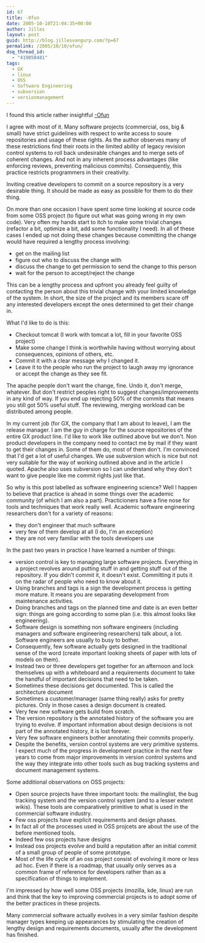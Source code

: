 ```yaml
---
id: 67
title: -Ofun
date: 2005-10-10T21:04:35+00:00
author: Jilles
layout: post
guid: http://blog.jillesvangurp.com/?p=67
permalink: /2005/10/10/ofun/
dsq_thread_id:
  - "419058481"
tags:
  - GX
  - linux
  - OSS
  - Software Engineering
  - subversion
  - versionmanagement
---
```

I found this article rather insightful [-Ofun](http://www.oreillynet.com/pub/wlg/7996)

I agree with most of it. Many software projects (commercial, oss, big & small) have strict guidelines with respect to write access to soure repositories and usage of these rights. As the author observes many of these restrictions find their roots in the limited ability of legacy revision control systems to roll back undesirable changes and to merge sets of coherent changes. And not in any inherent process advantages (like enforcing reviews, preventing malicious commits). Consequently, this practice restricts programmers in their creativity.

Inviting creative developers to commit on a source repository is a very desirable thing. It should be made as easy as possible for them to do their thing. 

On more than one occasion I have spent some time looking at source code from some OSS project (to figure out what was going wrong in my own code). Very often my hands start to itch to make some trivial changes (refactor a bit, optimize a bit, add some functionality I need). In all of these cases I ended up not doing these changes because committing the change would have required a lengthy process involving:
- get on the mailing list
- figure out who to discuss the change with
- discuss the change to get permission to send the change to this person
- wait for the person to accept/reject the change

This can be a lengthy process and upfront you already feel guilty of contacting the person about this trivial change with your limited knowledge of the system. In short, the size of the project and its members scare off any interested developers except the ones determined to get their change in.

What I'd like to do is this:
- Checkout tomcat (I work with tomcat a lot, fill in your favorite OSS project)
- Make some change I think is worthwhile having without worrying about consequences, opinions of others, etc.
- Commit it with a clear message why I changed it.
- Leave it to the people who run the project to laugh away my ignorance or accept the change as they see fit.

The apache people don't want the change, fine. Undo it, don't merge, whatever. But don't restrict peoples right to suggest changes/improvements in any kind of way. If you end up rejecting 50% of the commits that means you still got 50% useful stuff. The reviewing, merging workload can be distributed among people.

In my current job (for GX, the company that I am about to leave), I am the release manager. I am the guy in charge for the source repositories of the entire GX product line. I'd like to work like outlined above but we don't. Non product developers in the company need to contact me by mail if they want to get their changes in. Some of them do, most of them don't. I'm convinced that I'd get a lot of useful changes. We use subversion which is nice but not very suitable for the way of working outlined above and in the article I quoted. Apache also uses subversion so I can understand why they don't want to give people like me commit rights just like that.

So why is this post labelled as software engineering science? Well I happen to believe that practice is ahead in some things over the academic community (of which I am also a part). Practicioners have a fine nose for tools and techniques that work really well. Academic software engineering researchers don't for a variety of reasons:
- they don't engineer that much software
- very few of them develop at all (I do, I'm an exception)
- they are not very familiar with the tools developers use

In the past two years in practice I have learned a number of things:
- version control is key to managing large software projects. Everything in a project revolves around putting stuff in and getting stuff out of the repository. If you didn't commit it, it doesn't exist. Committing it puts it on the radar of people who need to know about it.
- Using branches and tags is a sign the development process is getting more mature. It means you are separating development from maintenance activities.
- Doing branches and tags on the planned time and date is an even better sign: things are going according to some plan (i.e. this almost looks like engineering).
- Software design is something non software engineers (including managers and software engineering researchers) talk about, a lot. Software engineers are usually to busy to bother. 
- Consequently, few software actually gets designed in the traditional sense of the word (create important looking sheets of paper with lots of models on them).
- Instead two or three developers get together for an afternoon and lock themselves up with a whiteboard and a requirements document to take the handful of important decisions that need to be taken. 
- Sometimes these decisions get documented. This is called the architecture document
- Sometimes a customer/manager (same thing really) asks for pretty pictures. Only in those cases a design document is created.
- Very few new software gets build from scratch. 
- The version repository is the annotated history of the software you are trying to evolve. If important information about design decisions is not part of the annotated history, it is lost forever. 
- Very few software engineers bother annotating their commits properly.
- Despite the benefits, version control systems are very primitive systems. I expect much of the progress in development practice in the next few years to come from major improvements in version control systems and the way they integrate into other tools such as bug tracking systems and document management systems.

Some additional observations on OSS projects:
- Open source projects have three important tools: the mailinglist, the bug tracking system and the version control system (and to a lesser extent wikis). These tools are comparatively primitive to what is used in the commercial software industry.
- Few oss projects have explicit requirements and design phases. 
- In fact all of the processes used in OSS projcets are about the use of the before mentioned tools.
- Indeed few oss projects have designs
- Instead oss projects evolve and build a reputation after an initial commit of a small group of people of some prototype. 
- Most of the life cycle of an oss project consist of evolving it more or less ad hoc. Even if there is a roadmap, that usually only serves as a common frame of reference for developers rather than as a specification of things to implement.

I'm impressed by how well some OSS projects (mozilla, kde, linux) are run and think that the key to improving commercial projects is to adopt some of the better practices in these projects.

Many commercial software actually evolves in a very similar fashion despite manager types keeping up appearances by stimulating the creation of lengthy design and requirements documents, usually after the development has finished. 
